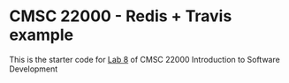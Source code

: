 # CMSC 22000 - Redis + Travis example 

This is the starter code for [Lab 8](https://uchicago-cs.github.io/cmsc22000/labs/lab8/) of CMSC 22000 Introduction to Software Development
